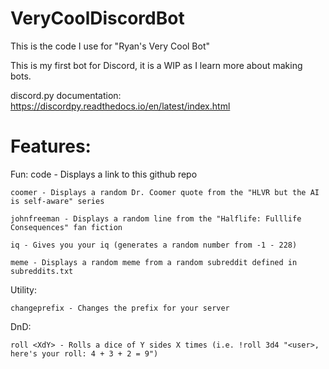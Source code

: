 # VeryCoolDiscordBot
This is the code I use for "Ryan's Very Cool Bot"

This is my first bot for Discord, it is a WIP as I learn more about making bots.

discord.py documentation: https://discordpy.readthedocs.io/en/latest/index.html

# Features:
  Fun:
    code - Displays a link to this github repo
    
    coomer - Displays a random Dr. Coomer quote from the "HLVR but the AI is self-aware" series
    
    johnfreeman - Displays a random line from the "Halflife: Fulllife Consequences" fan fiction
    
    iq - Gives you your iq (generates a random number from -1 - 228)
    
    meme - Displays a random meme from a random subreddit defined in subreddits.txt
    
  Utility:
  
    changeprefix - Changes the prefix for your server
    
  DnD:
  
    roll <XdY> - Rolls a dice of Y sides X times (i.e. !roll 3d4 "<user>, here's your roll: 4 + 3 + 2 = 9")
